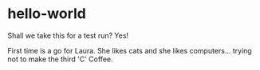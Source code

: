 # hello-world
Shall we take this for a test run? Yes!

First time is a go for Laura. She likes cats and she likes computers... trying not to make the third 'C' Coffee. 

